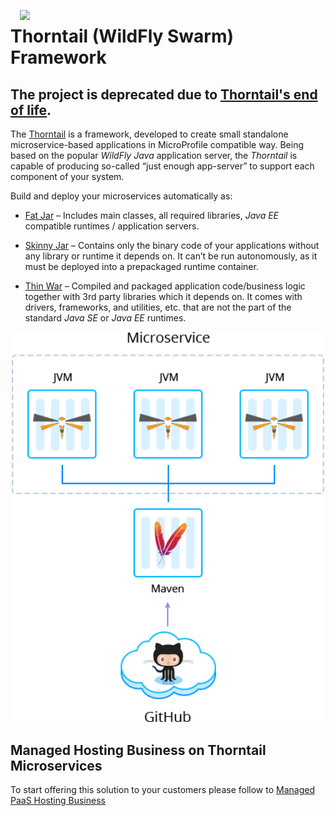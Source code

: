 <p align="left"> 
<img style="padding: 0 15px; float: left;" src="images/wildfly-swarm-logo.png" width="70">
</p>

# Thorntail (WildFly Swarm) Framework
## The project is deprecated due to [Thorntail's end of life](https://thorntail.io/).

The [Thorntail](https://docs.thorntail.io/) is a framework, developed to create small standalone microservice-based applications in MicroProfile compatible way. Being based on the popular *WildFly Java* application server, the *Thorntail* is capable of producing so-called “just enough app-server” to support each component of your system.

Build and deploy your microservices automatically as:

- [Fat Jar](https://github.com/jelastic-jps/thorntail/tree/master/microservice-fat-jar) – Includes main classes, all required libraries, *Java EE* compatible runtimes / application servers.

- [Skinny Jar](https://github.com/jelastic-jps/thorntail/tree/master/microservice-skinny-jar) – Contains only the binary code of your applications without any library or runtime it depends on. It can’t be run autonomously, as it must be deployed into a prepackaged runtime container.
 
- [Thin War](https://github.com/vlobzakov/thorntail/blob/master) – Compiled and packaged application code/business logic together with 3rd party libraries which it depends on. It comes with drivers, frameworks, and utilities, etc. that are not the part of the standard *Java SE* or *Java EE* runtimes.

<p align="center">
<img src="images/scheme.png" width="500">
</p>

## Managed Hosting Business on Thorntail Microservices
To start offering this solution to your customers please follow to [Managed PaaS Hosting Business](https://jelastic.com/apaas/)
